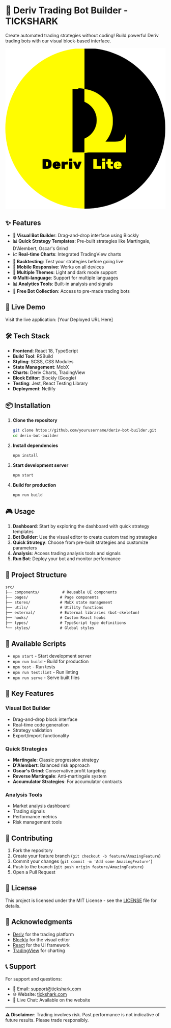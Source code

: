 # 🤖 Deriv Trading Bot Builder - TICKSHARK

Create automated trading strategies without coding! Build powerful Deriv trading bots with our visual block-based interface.

![Deriv Bot Builder](public/deriv-logo.png)

## ✨ Features

- **🎯 Visual Bot Builder**: Drag-and-drop interface using Blockly
- **📊 Quick Strategy Templates**: Pre-built strategies like Martingale, D'Alembert, Oscar's Grind
- **📈 Real-time Charts**: Integrated TradingView charts
- **🔄 Backtesting**: Test your strategies before going live
- **📱 Mobile Responsive**: Works on all devices
- **🎨 Multiple Themes**: Light and dark mode support
- **🌐 Multi-language**: Support for multiple languages
- **📊 Analytics Tools**: Built-in analysis and signals
- **🤖 Free Bot Collection**: Access to pre-made trading bots

## 🚀 Live Demo

Visit the live application: [Your Deployed URL Here]

## 🛠️ Tech Stack

- **Frontend**: React 18, TypeScript
- **Build Tool**: RSBuild
- **Styling**: SCSS, CSS Modules
- **State Management**: MobX
- **Charts**: Deriv Charts, TradingView
- **Block Editor**: Blockly (Google)
- **Testing**: Jest, React Testing Library
- **Deployment**: Netlify

## 📦 Installation

1. **Clone the repository**
   ```bash
   git clone https://github.com/yourusername/deriv-bot-builder.git
   cd deriv-bot-builder
   ```

2. **Install dependencies**
   ```bash
   npm install
   ```

3. **Start development server**
   ```bash
   npm start
   ```

4. **Build for production**
   ```bash
   npm run build
   ```

## 🎮 Usage

1. **Dashboard**: Start by exploring the dashboard with quick strategy templates
2. **Bot Builder**: Use the visual editor to create custom trading strategies
3. **Quick Strategy**: Choose from pre-built strategies and customize parameters
4. **Analysis**: Access trading analysis tools and signals
5. **Run Bot**: Deploy your bot and monitor performance

## 📁 Project Structure

```
src/
├── components/          # Reusable UI components
├── pages/              # Page components
├── stores/             # MobX state management
├── utils/              # Utility functions
├── external/           # External libraries (bot-skeleton)
├── hooks/              # Custom React hooks
├── types/              # TypeScript type definitions
└── styles/             # Global styles
```

## 🔧 Available Scripts

- `npm start` - Start development server
- `npm run build` - Build for production
- `npm test` - Run tests
- `npm run test:lint` - Run linting
- `npm run serve` - Serve built files

## 🌟 Key Features

### Visual Bot Builder
- Drag-and-drop block interface
- Real-time code generation
- Strategy validation
- Export/import functionality

### Quick Strategies
- **Martingale**: Classic progression strategy
- **D'Alembert**: Balanced risk approach
- **Oscar's Grind**: Conservative profit targeting
- **Reverse Martingale**: Anti-martingale system
- **Accumulator Strategies**: For accumulator contracts

### Analysis Tools
- Market analysis dashboard
- Trading signals
- Performance metrics
- Risk management tools

## 🤝 Contributing

1. Fork the repository
2. Create your feature branch (`git checkout -b feature/AmazingFeature`)
3. Commit your changes (`git commit -m 'Add some AmazingFeature'`)
4. Push to the branch (`git push origin feature/AmazingFeature`)
5. Open a Pull Request

## 📄 License

This project is licensed under the MIT License - see the [LICENSE](LICENSE) file for details.

## 🙏 Acknowledgments

- [Deriv](https://deriv.com) for the trading platform
- [Blockly](https://developers.google.com/blockly) for the visual editor
- [React](https://reactjs.org/) for the UI framework
- [TradingView](https://www.tradingview.com/) for charting

## 📞 Support

For support and questions:
- 📧 Email: support@tickshark.com
- 🌐 Website: [tickshark.com](https://tickshark.com)
- 💬 Live Chat: Available on the website

---

**⚠️ Disclaimer**: Trading involves risk. Past performance is not indicative of future results. Please trade responsibly.
